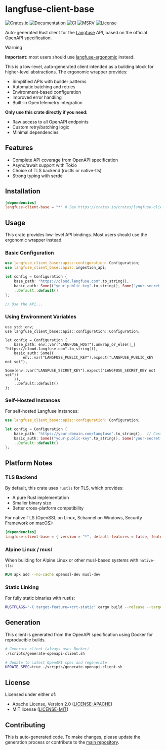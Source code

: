 # langfuse-client-base

[![Crates.io](https://img.shields.io/crates/v/langfuse-client-base.svg)](https://crates.io/crates/langfuse-client-base)
[![Documentation](https://docs.rs/langfuse-client-base/badge.svg)](https://docs.rs/langfuse-client-base)
[![CI](https://github.com/genai-rs/langfuse-client-base/workflows/CI/badge.svg)](https://github.com/genai-rs/langfuse-client-base/actions)
[![MSRV](https://img.shields.io/badge/MSRV-1.82.0-blue)](https://releases.rs/docs/1.82.0/)
[![License](https://img.shields.io/crates/l/langfuse-client-base)](./LICENSE-MIT)

Auto-generated Rust client for the [Langfuse](https://langfuse.com) API, based on the official OpenAPI specification.

> [!WARNING]
> **Important:** most users should use [langfuse-ergonomic](https://github.com/genai-rs/langfuse-ergonomic) instead.
> 
> This is a low-level, auto-generated client intended as a building block for higher-level abstractions.
> The ergonomic wrapper provides:
> - Simplified APIs with builder patterns
> - Automatic batching and retries
> - Environment-based configuration
> - Improved error handling
> - Built-in OpenTelemetry integration
>
> **Only use this crate directly if you need:**
> - Raw access to all OpenAPI endpoints
> - Custom retry/batching logic
> - Minimal dependencies

## Features

- Complete API coverage from OpenAPI specification
- Async/await support with Tokio
- Choice of TLS backend (rustls or native-tls)
- Strong typing with serde

## Installation

```toml
[dependencies]
langfuse-client-base = "*" # See https://crates.io/crates/langfuse-client-base for latest version
```

## Usage

This crate provides low-level API bindings. Most users should use the ergonomic wrapper instead.

### Basic Configuration

```rust
use langfuse_client_base::apis::configuration::Configuration;
use langfuse_client_base::apis::ingestion_api;

let config = Configuration {
    base_path: "https://cloud.langfuse.com".to_string(),
    basic_auth: Some(("your-public-key".to_string(), Some("your-secret-key".to_string()))),
    ..Default::default()
};

// Use the API...
```

### Using Environment Variables

```rust,no_run
use std::env;
use langfuse_client_base::apis::configuration::Configuration;

let config = Configuration {
    base_path: env::var("LANGFUSE_HOST").unwrap_or_else(|_| "https://cloud.langfuse.com".to_string()),
    basic_auth: Some((
        env::var("LANGFUSE_PUBLIC_KEY").expect("LANGFUSE_PUBLIC_KEY not set"),
        Some(env::var("LANGFUSE_SECRET_KEY").expect("LANGFUSE_SECRET_KEY not set"))
    )),
    ..Default::default()
};
```

### Self-Hosted Instances

For self-hosted Langfuse instances:

```rust
use langfuse_client_base::apis::configuration::Configuration;

let config = Configuration {
    base_path: "https://your-domain.com/langfuse".to_string(),  // Custom base path
    basic_auth: Some(("your-public-key".to_string(), Some("your-secret-key".to_string()))),
    ..Default::default()
};
```

## Platform Notes

### TLS Backend

By default, this crate uses `rustls` for TLS, which provides:
- A pure Rust implementation
- Smaller binary size
- Better cross-platform compatibility

For native TLS (OpenSSL on Linux, Schannel on Windows, Security Framework on macOS):

```toml
[dependencies]
langfuse-client-base = { version = "*", default-features = false, features = ["native-tls"] }
```

### Alpine Linux / musl

When building for Alpine Linux or other musl-based systems with `native-tls`:

```dockerfile
RUN apk add --no-cache openssl-dev musl-dev
```

### Static Linking

For fully static binaries with rustls:

```bash
RUSTFLAGS="-C target-feature=+crt-static" cargo build --release --target x86_64-unknown-linux-musl
```

## Generation

This client is generated from the OpenAPI specification using Docker for reproducible builds.

```bash
# Generate client (always uses Docker)
./scripts/generate-openapi-client.sh

# Update to latest OpenAPI spec and regenerate
UPDATE_SPEC=true ./scripts/generate-openapi-client.sh
```

## License

Licensed under either of:
- Apache License, Version 2.0 ([LICENSE-APACHE](LICENSE-APACHE))
- MIT license ([LICENSE-MIT](LICENSE-MIT))

## Contributing

This is auto-generated code. To make changes, please update the generation process or contribute to the [main repository](https://github.com/genai-rs/langfuse-ergonomic).
